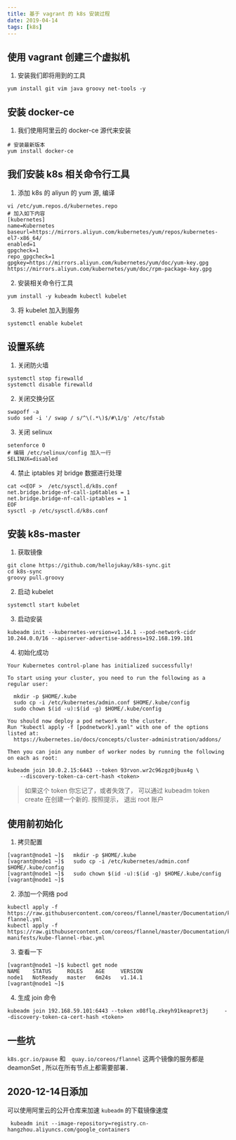 ```yaml
---
title: 基于 vagrant 的 k8s 安装过程
date: 2019-04-14
tags: [k8s]
---
```

## 使用 vagrant 创建三个虚拟机
1. 安装我们即将用到的工具
```shell
yum install git vim java groovy net-tools -y
```

## 安装 docker-ce
1. 我们使用阿里云的 docker-ce 源代来安装
```shell
# 安装最新版本
yum install docker-ce
```

## 我们安装 k8s 相关命令行工具
1. 添加 k8s 的 aliyun 的 yum 源, 编译 
```shell
vi /etc/yum.repos.d/kubernetes.repo
# 加入如下内容
[kubernetes]
name=Kubernetes
baseurl=https://mirrors.aliyun.com/kubernetes/yum/repos/kubernetes-el7-x86_64/
enabled=1
gpgcheck=1
repo_gpgcheck=1
gpgkey=https://mirrors.aliyun.com/kubernetes/yum/doc/yum-key.gpg https://mirrors.aliyun.com/kubernetes/yum/doc/rpm-package-key.gpg
```
2. 安装相关命令行工具
```shell
yum install -y kubeadm kubectl kubelet
```
3. 将 kubelet 加入到服务
```shell
systemctl enable kubelet
```
## 设置系统
1. 关闭防火墙
```shell
systemctl stop firewalld
systemctl disable firewalld
```
2. 关闭交换分区
```shell
swapoff -a
sudo sed -i '/ swap / s/^\(.*\)$/#\1/g' /etc/fstab
```
3. 关闭 selinux
```shell
setenforce 0
# 编辑 /etc/selinux/config 加入一行
SELINUX=disabled
```
4. 禁止 iptables 对 bridge 数据进行处理
```shell
cat <<EOF >  /etc/sysctl.d/k8s.conf
net.bridge.bridge-nf-call-ip6tables = 1
net.bridge.bridge-nf-call-iptables = 1
EOF
sysctl -p /etc/sysctl.d/k8s.conf
```
## 安装 k8s-master
1. 获取镜像
```shell
git clone https://github.com/hellojukay/k8s-sync.git
cd k8s-sync
groovy pull.groovy
```
2. 启动 kubelet 
```shell
systemctl start kubelet
```
3. 启动安装
```shell
kubeadm init --kubernetes-version=v1.14.1 --pod-network-cidr 10.244.0.0/16 --apiserver-advertise-address=192.168.199.101
```
4. 初始化成功
```shell
Your Kubernetes control-plane has initialized successfully!

To start using your cluster, you need to run the following as a regular user:

  mkdir -p $HOME/.kube
  sudo cp -i /etc/kubernetes/admin.conf $HOME/.kube/config
  sudo chown $(id -u):$(id -g) $HOME/.kube/config

You should now deploy a pod network to the cluster.
Run "kubectl apply -f [podnetwork].yaml" with one of the options listed at:
  https://kubernetes.io/docs/concepts/cluster-administration/addons/

Then you can join any number of worker nodes by running the following on each as root:

kubeadm join 10.0.2.15:6443 --token 93rvon.wr2c96zgz0jbux4g \
    --discovery-token-ca-cert-hash <token>
```

> 如果这个 token 你忘记了，或者失效了， 可以通过 kubeadm token create 在创建一个新的.
按照提示， 退出 root 账户


## 使用前初始化
1. 拷贝配置
```shell
[vagrant@node1 ~]$   mkdir -p $HOME/.kube
[vagrant@node1 ~]$   sudo cp -i /etc/kubernetes/admin.conf $HOME/.kube/config
[vagrant@node1 ~]$   sudo chown $(id -u):$(id -g) $HOME/.kube/config
[vagrant@node1 ~]$
```
2. 添加一个网络 pod 
```shell
kubectl apply -f https://raw.githubusercontent.com/coreos/flannel/master/Documentation/kube-flannel.yml
kubectl apply -f https://raw.githubusercontent.com/coreos/flannel/master/Documentation/k8s-manifests/kube-flannel-rbac.yml
```
3. 查看一下
```shell
[vagrant@node1 ~]$ kubectl get node
NAME    STATUS     ROLES    AGE     VERSION
node1   NotReady   master   6m24s   v1.14.1
[vagrant@node1 ~]$
```                  
4. 生成 join 命令
```shell
kubeadm join 192.168.59.101:6443 --token x08flq.zkeyh91keapret3j     --discovery-token-ca-cert-hash <token>
```

## 一些坑
`k8s.gcr.io/pause` 和　`quay.io/coreos/flannel` 这两个镜像的服务都是 deamonSet , 所以在所有节点上都需要部署．

## 2020-12-14日添加
可以使用阿里云的公开仓库来加速 `kubeadm` 的下载镜像速度
```
 kubeadm init --image-repository=registry.cn-hangzhou.aliyuncs.com/google_containers
```
